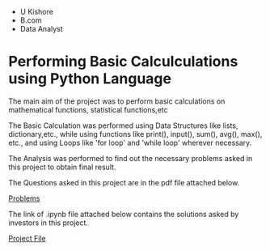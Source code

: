 - U Kishore
- B.com
- Data Analyst

# Performing Basic Calculculations using Python Language

The main aim of the project was to perform basic calculations on mathematical functions, statistical functions,etc

The Basic Calculation was performed using Data Structures like lists, dictionary,etc., while using functions like print(), input(), sum(), avg(), max(), etc., and using Loops like 'for loop' and 'while loop' wherever necessary. 

The Analysis was performed to find out the necessary problems asked in this project to obtain final result.

The Questions asked in this project are in the pdf file attached below.

[Problems](https://github.com/ukishore33/Performing-Basic-Calculculations-using-Python-Language/blob/main/Questions%20asked%20By%20The%20Investors.pdf)

The link of .ipynb file attached below contains the solutions asked by investors in this project.

[Project File](https://github.com/ukishore33/Performing-Basic-Calculculations-using-Python-Language/blob/main/Performing%20Basic%20Calculations%20using%20Python%20Language.ipynb)
